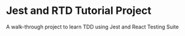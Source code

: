 # Jest and RTD Tutorial Project

A walk-through project to learn TDD using Jest and React Testing Suite
